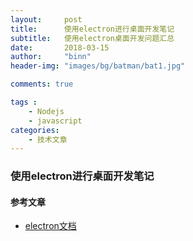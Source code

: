 ```yaml
---
layout:     post
title:      使用electron进行桌面开发笔记
subtitle:   使用electron桌面开发问题汇总
date:       2018-03-15
author:     "binn"
header-img: "images/bg/batman/bat1.jpg"

comments: true

tags :
    - Nodejs
    - javascript
categories:
    - 技术文章
---
```



### 使用electron进行桌面开发笔记



#### 参考文章
* [electron文档](https://wizardforcel.gitbooks.io/electron-doc/content/tutorial/devtools-extension.html)


